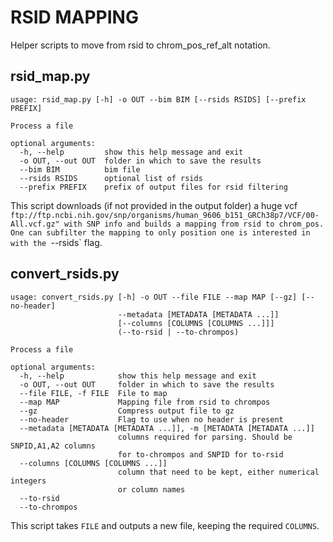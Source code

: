 # RSID MAPPING

Helper scripts to move from rsid to chrom_pos_ref_alt notation.

## rsid_map.py

```
usage: rsid_map.py [-h] -o OUT --bim BIM [--rsids RSIDS] [--prefix PREFIX]

Process a file

optional arguments:
  -h, --help         show this help message and exit
  -o OUT, --out OUT  folder in which to save the results
  --bim BIM          bim file
  --rsids RSIDS      optional list of rsids
  --prefix PREFIX    prefix of output files for rsid filtering
```

This script downloads (if not provided in the output folder) a huge vcf `ftp://ftp.ncbi.nih.gov/snp/organisms/human_9606_b151_GRCh38p7/VCF/00-All.vcf.gz" with SNP info and builds a mapping from rsid to chrom_pos.
One can subfilter the mapping to only position one is interested in with the `--rsids` flag. 

## convert_rsids.py

```
usage: convert_rsids.py [-h] -o OUT --file FILE --map MAP [--gz] [--no-header]
                        --metadata [METADATA [METADATA ...]]
                        [--columns [COLUMNS [COLUMNS ...]]]
                        (--to-rsid | --to-chrompos)

Process a file

optional arguments:
  -h, --help            show this help message and exit
  -o OUT, --out OUT     folder in which to save the results
  --file FILE, -f FILE  File to map
  --map MAP             Mapping file from rsid to chrompos
  --gz                  Compress output file to gz
  --no-header           Flag to use when no header is present
  --metadata [METADATA [METADATA ...]], -m [METADATA [METADATA ...]]
                        columns required for parsing. Should be SNPID,A1,A2 columns
                        for to-chrompos and SNPID for to-rsid
  --columns [COLUMNS [COLUMNS ...]]
                        column that need to be kept, either numerical integers
                        or column names
  --to-rsid
  --to-chrompos
```

This script takes `FILE` and outputs a new file, keeping the required `COLUMNS`. 
